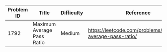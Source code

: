 | Problem ID | Title | Difficulty | Reference
| --- | --- | --- | ---
| 1792 | Maximum Average Pass Ratio | Medium | https://leetcode.com/problems/maximum-average-pass-ratio/
